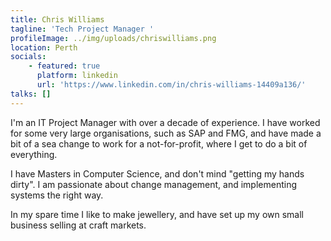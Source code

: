 ```yaml
---
title: Chris Williams
tagline: 'Tech Project Manager '
profileImage: ../img/uploads/chriswilliams.png
location: Perth
socials:
    - featured: true
      platform: linkedin
      url: 'https://www.linkedin.com/in/chris-williams-14409a136/'
talks: []
---
```


I'm an IT Project Manager with over a decade of experience. I have worked for some very large organisations, such as SAP and FMG, and have made a bit of a sea change to work for a not-for-profit, where I get to do a bit of everything.

I have Masters in Computer Science, and don't mind "getting my hands dirty". I am passionate about change management, and implementing systems the right way.

In my spare time I like to make jewellery, and have set up my own small business selling at craft markets.
